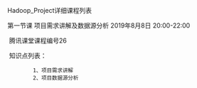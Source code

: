 Hadoop_Project详细课程列表

第一节课		项目需求讲解及数据源分析 			2019年8月8日 20:00-22:00

​		腾讯课堂课程编号26

​		知识点列表：

   			1、项目需求讲解
   			2、项目数据源分析

